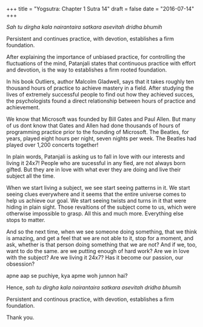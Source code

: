 +++
title = "Yogsutra: Chapter 1 Sutra 14"
draft = false
date = "2016-07-14"
+++

_Sah tu dirgha kala nairantaira satkara asevitah dridha bhumih_

Persistent and continues practice, with devotion, establishes a firm foundation.

After explaining the importance of unbiased practice, for controlling the fluctuations of the mind, Patanjali states that continuous practice with effort and devotion, is the way to establishes a firm rooted foundation.

In his book Outliers, author Malcolm Gladwell, says that it takes roughly ten thousand hours of practice to achieve mastery in a field. After studying the lives of extremely successful people to find out how they achieved succes, the psychologists found a direct relationship between hours of practice and achievement.

We know that Microsoft was founded by Bill Gates and Paul Allen. But many of us dont know that Gates and Allen had done thousands of hours of programming practice prior to the founding of Microsoft. The Beatles, for years, played eight hours per night, seven nights per week. The Beatles had played over 1,200 concerts together!

In plain words, Patanjali is asking us to fall in love with our interests and living it 24x7! People who are sucessful in any fied, are not always born gifted. But they are in love with what ever they are doing and live their subject all the time.

When we start living a subject, we see start seeing patterns in it. We start seeing clues everywhere and it seems that the entire universe comes to help us achieve our goal. We start seeing twists and turns in it that were hiding in plain sight. Those revaltions of the subject come to us, which were otherwise impossible to grasp. All this and much more. Everything else stops to matter.

And so the next time, when we see someone doing something, that we think is amazing, and get a feel that we are not able to it, stop for a moment, and ask, whether is that person doing something that we are not? And if we, too, want to do the same. are we putting enough of hard work? Are we in love with the subject? Are we living it 24x7? Has it become our passion, our obsession?

apne aap se puchiye, kya apme woh junnon hai?

Hence,
_sah tu dirgha kala nairantaira satkara asevitah dridha bhumih_

Persistent and continous practice, with devotion, establishes a firm foundation.

Thank you.
